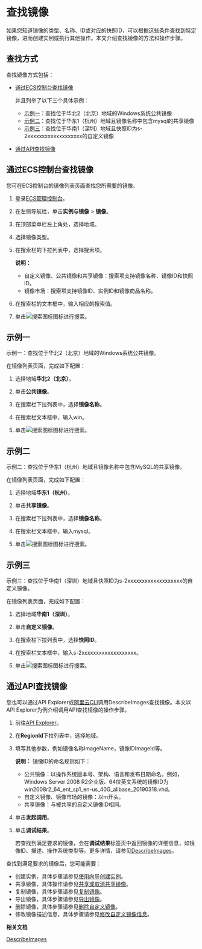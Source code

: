 # 查找镜像

如果您知道镜像的类型、名称、ID或对应的快照ID，可以根据这些条件查找到特定镜像，进而创建实例或执行其他操作。本文介绍查找镜像的方法和操作步骤。

## 查找方式

查找镜像方式包括：

-   [通过ECS控制台查找镜像](#section_3dr_thy_v7p)

    并且列举了以下三个具体示例：

    -   [示例一](#section_bbf_onb_lzi)：查找位于华北2（北京）地域的Windows系统公共镜像
    -   [示例二](#section_g4o_i28_knb)：查找位于华东1（杭州）地域且镜像名称中包含mysql的共享镜像
    -   [示例三](#section_4k0_90k_qvn)：查找位于华南1（深圳）地域且快照ID为s-2xxxxxxxxxxxxxxxxxxx的自定义镜像
-   [通过API查找镜像](#section_wmv_5az_ujo)

## 通过ECS控制台查找镜像

您可在ECS控制台的镜像列表页面查找您所需要的镜像。

1.  登录[ECS管理控制台](https://ecs.console.aliyun.com)。

2.  在左侧导航栏，单击**实例与镜像** \> **镜像**。

3.  在顶部菜单栏左上角处，选择地域。

4.  选择镜像类型。

5.  在搜索栏的下拉列表中，选择搜索项。

    **说明：**

    -   自定义镜像、公共镜像和共享镜像：搜索项支持镜像名称、镜像ID和快照ID。
    -   镜像市场：搜索项支持镜像ID、实例ID和镜像商品名称。
6.  在搜索栏的文本框中，输入相应的搜索值。

7.  单击![搜索图标](https://static-aliyun-doc.oss-cn-hangzhou.aliyuncs.com/assets/img/zh-CN/8688559951/p162845.png)图标进行搜索。


## 示例一

示例一：查找位于华北2（北京）地域的Windows系统公共镜像。

在镜像列表页面，完成如下配置：

1.  选择地域**华北2（北京）**。

2.  单击**公共镜像**。

3.  在搜索栏下拉列表中，选择**镜像名称**。

4.  在搜索栏文本框中，输入win。

5.  单击![搜索图标](https://static-aliyun-doc.oss-cn-hangzhou.aliyuncs.com/assets/img/zh-CN/8688559951/p162845.png)图标进行搜索。


## 示例二

示例二：查找位于华东1（杭州）地域且镜像名称中包含MySQL的共享镜像。

在镜像列表页面，完成如下配置：

1.  选择地域**华东1（杭州）**。

2.  单击**共享镜像**。

3.  在搜索栏下拉列表中，选择**镜像名称**。

4.  在搜索栏文本框中，输入mysql。

5.  单击![搜索图标](https://static-aliyun-doc.oss-cn-hangzhou.aliyuncs.com/assets/img/zh-CN/8688559951/p162845.png)图标进行搜索。


## 示例三

示例三：查找位于华南1（深圳）地域且快照ID为s-2xxxxxxxxxxxxxxxxxxx的自定义镜像。

在镜像列表页面，完成如下配置：

1.  选择地域**华南1（深圳）**。

2.  单击**自定义镜像**。

3.  在搜索栏下拉列表中，选择**快照ID**。

4.  在搜索栏文本框中，输入s-2xxxxxxxxxxxxxxxxxxx。

5.  单击![搜索图标](https://static-aliyun-doc.oss-cn-hangzhou.aliyuncs.com/assets/img/zh-CN/8688559951/p162845.png)图标进行搜索。


## 通过API查找镜像

您也可以通过API Explorer或[阿里云CLI]()调用DescribeImages查找镜像。本文以API Explorer为例介绍调用API查找镜像的操作步骤。

1.  前往[API Explorer](https://api.aliyun.com/#/?product=Ecs&api=DescribeImages)。

2.  在**RegionId**下拉列表中，选择地域。

3.  填写其他参数，例如镜像名称ImageName，镜像IDImageId等。

    **说明：** 镜像ID的命名规则如下：

    -   公共镜像：以操作系统版本号、架构、语言和发布日期命名。例如，Windows Server 2008 R2企业版、64位英文系统的镜像ID为win2008r2\_64\_ent\_sp1\_en-us\_40G\_alibase\_20190318.vhd。
    -   自定义镜像、镜像市场的镜像：以m开头。
    -   共享镜像：与被共享的自定义镜像ID相同。
4.  单击**发起调用**。

5.  单击**调试结果**。

    若查找到满足要求的镜像，会在**调试结果**标签页中返回镜像的详细信息，如镜像ID、描述、操作系统类型等。更多详情，请参见[DescribeImages](/cn.zh-CN/API参考/镜像/DescribeImages.md)。


查找到满足要求的镜像后，您可能需要：

-   创建实例，具体步骤请参见[使用向导创建实例](/cn.zh-CN/实例/创建实例/使用向导创建实例.md)。
-   共享镜像，具体操作请参见[共享或取消共享镜像](/cn.zh-CN/镜像/自定义镜像/共享或取消共享镜像.md)。
-   复制镜像，具体步骤请参见[复制镜像](/cn.zh-CN/镜像/自定义镜像/复制镜像.md)。
-   导出镜像，具体步骤请参见[导出镜像](/cn.zh-CN/镜像/自定义镜像/导出镜像.md)。
-   删除镜像，具体步骤请参见[删除自定义镜像](/cn.zh-CN/镜像/自定义镜像/删除自定义镜像.md)。
-   修改镜像描述信息，具体步骤请参见[修改自定义镜像信息](/cn.zh-CN/镜像/自定义镜像/修改自定义镜像信息.md)。

**相关文档**  


[DescribeImages](/cn.zh-CN/API参考/镜像/DescribeImages.md)

